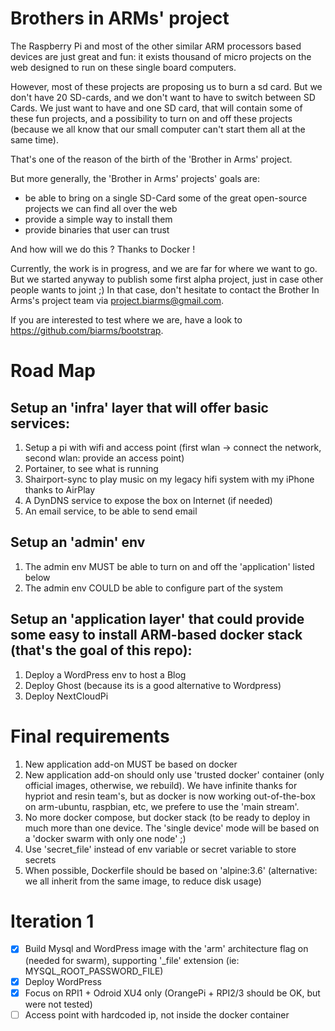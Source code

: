 # Brothers in ARMs' project

The Raspberry Pi and most of the other similar ARM processors based devices are just great and fun:
it exists thousand of micro projects on the web designed to run on these single board computers.

However, most of these projects are proposing us to burn a sd card.
But we don't have 20 SD-cards, and we don't want to have to switch between SD Cards. We just want to have and one SD card, that will contain some of these fun projects,
and a possibility to turn on and off these projects (because we all know that our small computer can't start them all at the same time).

That's one of the reason of the birth of the 'Brother in Arms' project.

But more generally, the 'Brother in Arms' projects' goals are:
 - be able to bring on a single SD-Card some of the great open-source projects we can find all over the web
 - provide a simple way to install them
 - provide binaries that user can trust

And how will we do this ? Thanks to Docker !

Currently, the work is in progress, and we are far for where we want to go.
But we started anyway to publish some first alpha project, just in case other people wants to joint ;)
In that case, don't hesitate to contact the Brother In Arms's project team via project.biarms@gmail.com.

If you are interested to test where we are, have a look to https://github.com/biarms/bootstrap.

# Road Map
## Setup an 'infra' layer that will offer basic services:
1. Setup a pi with wifi and access point (first wlan -> connect the network, second wlan: provide an access point)
2. Portainer, to see what is running
3. Shairport-sync to play music on my legacy hifi system with my iPhone thanks to AirPlay
4. A DynDNS service to expose the box on Internet (if needed)
5. An email service, to be able to send email

## Setup an 'admin' env
1. The admin env MUST be able to turn on and off the 'application' listed below
2. The admin env COULD be able to configure part of the system

## Setup an 'application layer' that could provide some easy to install ARM-based docker stack (that's the goal of this repo):
1. Deploy a WordPress env to host a Blog
2. Deploy Ghost (because its is a good alternative to Wordpress)
3. Deploy NextCloudPi

# Final requirements
1. New application add-on MUST be based on docker
2. New application add-on should only use 'trusted docker' container (only official images, otherwise, we rebuild). We have infinite
   thanks for hypriot and resin team's, but as docker is now working out-of-the-box on arm-ubuntu, raspbian, etc, we prefere to use
   the 'main stream'.
3. No more docker compose, but docker stack (to be ready to deploy in much more than one device. The 'single device' mode
   will be based on a 'docker swarm with only one node' ;)
4. Use 'secret_file' instead of env variable or secret variable to store secrets
5. When possible, Dockerfile should be based on 'alpine:3.6' (alternative: we all inherit from the same image, to reduce disk usage)

# Iteration 1
 - [x] Build Mysql and WordPress image with the 'arm' architecture flag on (needed for swarm), supporting '_file' extension
       (ie: MYSQL_ROOT_PASSWORD_FILE)
 - [x] Deploy WordPress
 - [x] Focus on RPI1 + Odroid XU4 only (OrangePi + RPI2/3 should be OK, but were not tested)
 - [ ] Access point with hardcoded ip, not inside the docker container
